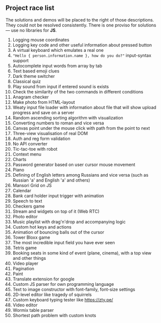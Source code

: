 ## Project race list

The solutions and demos will be placed to the right of those descriptions. They could not be resolved consistently. There is one proviso for solutions — use no libraries for **JS**.

1. Logging mouse coordinates
2. Logging key code and other useful information about pressed button
3. A virtual keyboard which emulates a real one
4. ``"Hello { person.information.name }, how do you do?"`` input-syntax support
5. Autocomplete input words from array by tab
6. Text based emoji clues
7. Dark theme switcher
8. Classical quiz
9. Play sound from input if entered sound is exists
10. Check the similarity of the two commands in different conditions
11. Anagram checker
12. Make photo from HTML-layout
13. Weaty input file loader with information about file that will show upload progress and save on a server
14. Random ascending sorting algorithm with visualization
15. Converting numbers to roman and vice versa
16. Canvas point under the mouse click with path from the point to next
17. Three-view visualisation of real DOM
18. Auth and reg form validation
19. No API converter
20. Tic-tac-toe with robot
21. Context menu
22. Charts
23. Password generator based on user cursor mouse movement
24. Piano
25. Defining of English letters among Russians and vice versa (such as Russian 'а' and English 'a' and others)
26. Mansori Grid on JS
27. Calendar 
28. Bank card holder input trigger with animation
29. Speech to text
30. Checkers game
31. Stream and widgets on top of it (Web RTC) 
32. Photo editor
33. Music playlist with drag'n'drop and accompanying logic
34. Custom hot keys and actions
35. Animation of bouncing balls out of the cursor
36. Tower Bloxx game
37. The most incredible input field you have ever seen
38. Tetris game
39. Booking seats in some kind of event (plane, cinema), with a top view and other things
40. Video player
41. Pagination
42. Paint
43. Translate extension for google
44. Custom JS parser for own programming language
45. Text to image constructor with font-family, font-size settings
46. 2D-level editor like tragedy of squirrels
47. Custom keyboard typing tester like https://zty.pe/
48. Video editor
49. Wormix table parser
50. Shortest path problem with custom knots
